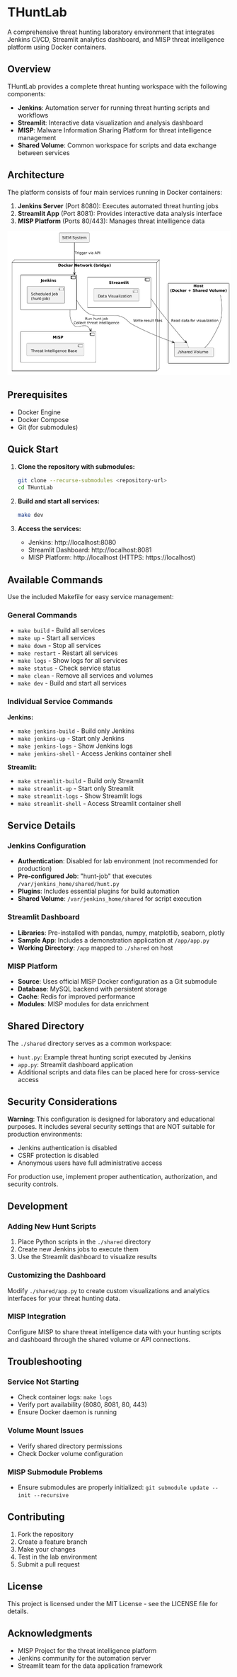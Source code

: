 # THuntLab

A comprehensive threat hunting laboratory environment that integrates Jenkins CI/CD, Streamlit analytics dashboard, and MISP threat intelligence platform using Docker containers.

## Overview

THuntLab provides a complete threat hunting workspace with the following components:

- **Jenkins**: Automation server for running threat hunting scripts and workflows
- **Streamlit**: Interactive data visualization and analysis dashboard
- **MISP**: Malware Information Sharing Platform for threat intelligence management
- **Shared Volume**: Common workspace for scripts and data exchange between services

## Architecture

The platform consists of four main services running in Docker containers:

1. **Jenkins Server** (Port 8080): Executes automated threat hunting jobs
2. **Streamlit App** (Port 8081): Provides interactive data analysis interface
3. **MISP Platform** (Ports 80/443): Manages threat intelligence data

![Architecture Diagram](doc/architecture.png)

## Prerequisites

- Docker Engine
- Docker Compose
- Git (for submodules)

## Quick Start

1. **Clone the repository with submodules:**
   ```bash
   git clone --recurse-submodules <repository-url>
   cd THuntLab
   ```

2. **Build and start all services:**
   ```bash
   make dev
   ```

3. **Access the services:**
   - Jenkins: http://localhost:8080
   - Streamlit Dashboard: http://localhost:8081
   - MISP Platform: http://localhost (HTTPS: https://localhost)

## Available Commands

Use the included Makefile for easy service management:

### General Commands
- `make build` - Build all services
- `make up` - Start all services
- `make down` - Stop all services
- `make restart` - Restart all services
- `make logs` - Show logs for all services
- `make status` - Check service status
- `make clean` - Remove all services and volumes
- `make dev` - Build and start all services

### Individual Service Commands

**Jenkins:**
- `make jenkins-build` - Build only Jenkins
- `make jenkins-up` - Start only Jenkins
- `make jenkins-logs` - Show Jenkins logs
- `make jenkins-shell` - Access Jenkins container shell

**Streamlit:**
- `make streamlit-build` - Build only Streamlit
- `make streamlit-up` - Start only Streamlit
- `make streamlit-logs` - Show Streamlit logs
- `make streamlit-shell` - Access Streamlit container shell

## Service Details

### Jenkins Configuration

- **Authentication**: Disabled for lab environment (not recommended for production)
- **Pre-configured Job**: "hunt-job" that executes `/var/jenkins_home/shared/hunt.py`
- **Plugins**: Includes essential plugins for build automation
- **Shared Volume**: `/var/jenkins_home/shared` for script execution

### Streamlit Dashboard

- **Libraries**: Pre-installed with pandas, numpy, matplotlib, seaborn, plotly
- **Sample App**: Includes a demonstration application at `/app/app.py`
- **Working Directory**: `/app` mapped to `./shared` on host

### MISP Platform

- **Source**: Uses official MISP Docker configuration as a Git submodule
- **Database**: MySQL backend with persistent storage
- **Cache**: Redis for improved performance
- **Modules**: MISP modules for data enrichment

## Shared Directory

The `./shared` directory serves as a common workspace:

- `hunt.py`: Example threat hunting script executed by Jenkins
- `app.py`: Streamlit dashboard application
- Additional scripts and data files can be placed here for cross-service access

## Security Considerations

**Warning**: This configuration is designed for laboratory and educational purposes. It includes several security settings that are NOT suitable for production environments:

- Jenkins authentication is disabled
- CSRF protection is disabled
- Anonymous users have full administrative access

For production use, implement proper authentication, authorization, and security controls.

## Development

### Adding New Hunt Scripts

1. Place Python scripts in the `./shared` directory
2. Create new Jenkins jobs to execute them
3. Use the Streamlit dashboard to visualize results

### Customizing the Dashboard

Modify `./shared/app.py` to create custom visualizations and analytics interfaces for your threat hunting data.

### MISP Integration

Configure MISP to share threat intelligence data with your hunting scripts and dashboard through the shared volume or API connections.

## Troubleshooting

### Service Not Starting
- Check container logs: `make logs`
- Verify port availability (8080, 8081, 80, 443)
- Ensure Docker daemon is running

### Volume Mount Issues
- Verify shared directory permissions
- Check Docker volume configuration

### MISP Submodule Problems
- Ensure submodules are properly initialized: `git submodule update --init --recursive`

## Contributing

1. Fork the repository
2. Create a feature branch
3. Make your changes
4. Test in the lab environment
5. Submit a pull request

## License

This project is licensed under the MIT License - see the LICENSE file for details.

## Acknowledgments

- MISP Project for the threat intelligence platform
- Jenkins community for the automation server
- Streamlit team for the data application framework